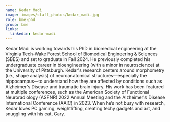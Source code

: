 ```yaml
---
name: Kedar Madi
image: images/staff_photos/kedar_madi.jpg
role: bme-phd
group: bme
links:
  linkedin: kedar-madi
---
```


Kedar Madi is working towards his PhD in biomedical engineering at the Virginia Tech-Wake Forest School of Biomedical Engineering & Sciences (SBES) and set to graduate in Fall 2024. He previously completed his undergraduate career in bioengineering (with a minor in neuroscience) at the University of Pittsburgh. Kedar's research centers around morphometry (i.e., shape analysis) of neuroanatomical structures—especially the hippocampus—to understand how they are affected by conditions such as Alzheimer's Disease and traumatic brain injury. His work has been featured at multiple conferences, such as the American Society of Functional Neuroradiology (ASFNR) 2022 Annual Meeting and the Alzheimer's Disease International Conference (AAIC) in 2023. When he’s not busy with research, Kedar loves PC gaming, weightlifting, creating techy gadgets and art, and snuggling with his cat, Gary. 